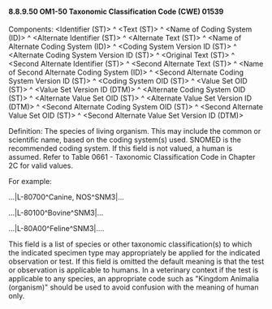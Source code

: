 #### 8.8.9.50 OM1-50 Taxonomic Classification Code (CWE) 01539

Components: &lt;Identifier (ST)> ^ &lt;Text (ST)> ^ &lt;Name of Coding System (ID)> ^ &lt;Alternate Identifier (ST)> ^ &lt;Alternate Text (ST)> ^ &lt;Name of Alternate Coding System (ID)> ^ &lt;Coding System Version ID (ST)> ^ &lt;Alternate Coding System Version ID (ST)> ^ &lt;Original Text (ST)> ^ &lt;Second Alternate Identifier (ST)> ^ &lt;Second Alternate Text (ST)> ^ &lt;Name of Second Alternate Coding System (ID)> ^ &lt;Second Alternate Coding System Version ID (ST)> ^ &lt;Coding System OID (ST)> ^ &lt;Value Set OID (ST)> ^ &lt;Value Set Version ID (DTM)> ^ &lt;Alternate Coding System OID (ST)> ^ &lt;Alternate Value Set OID (ST)> ^ &lt;Alternate Value Set Version ID (DTM)> ^ &lt;Second Alternate Coding System OID (ST)> ^ &lt;Second Alternate Value Set OID (ST)> ^ &lt;Second Alternate Value Set Version ID (DTM)>

Definition: The species of living organism. This may include the common or scientific name, based on the coding system(s) used. SNOMED is the recommended coding system. If this field is not valued, a human is assumed. Refer to Table 0661 - Taxonomic Classification Code in Chapter 2C for valid values.

For example:

...|L-80700^Canine, NOS^SNM3|...

...|L-80100^Bovine^SNM3|...

...|L-80A00^Feline^SNM3|....

This field is a list of species or other taxonomic classification(s) to which the indicated specimen type may appropriately be applied for the indicated observation or test. If this field is omitted the default meaning is that the test or observation is applicable to humans. In a veterinary context if the test is applicable to any species, an appropriate code such as "Kingdom Animalia (organism)" should be used to avoid confusion with the meaning of human only.
